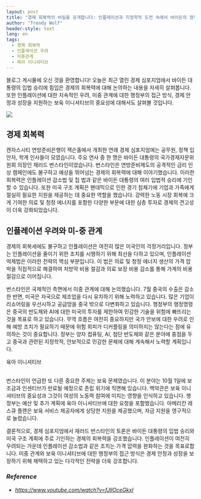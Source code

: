 ```yaml
---
layout: post
title: "경제 회복력의 비밀을 공개합니다: 인플레이션과 지정학적 도전 속에서 바이든의 정책과 미국 구조 계획이 미국 경제를 형성하는 방법 "
author: "Trendy Wolf"
header-style: text
lang: en
tags:
  - 경제 회복력
  - 인플레이션 우려
  - 미중관계
  - 육아 이니셔티브
---
```


블로그 게시물에 오신 것을 환영합니다! 오늘은 최근 열린 경제 심포지엄에서 바이든 대통령의 입법 승리에 힘입은 경제의 회복력에 대해 논의하는 내용을 자세히 살펴봅니다. 또한 인플레이션에 대한 지속적인 우려, 미중 관계에 대한 행정부의 접근 방식, 경제 안정과 성장을 지원하는 보육 이니셔티브의 중요성에 대해서도 살펴볼 것입니다. 

<img
    src="https://i.ytimg.com/vi/fJllOceGkxI/hqdefault.jpg"
/>






## 경제 회복력

캔자스시티 연방준비은행이 잭슨홀에서 개최한 연례 경제 심포지엄에는 공무원, 정책 입안자, 학계 인사들이 모였습니다. 주요 연사 중 한 명은 바이든 대통령의 국가경제자문위원회 의장인 재러드 번스타인이었습니다. 번스타인은 연방준비제도의 공격적인 금리 인상 캠페인에도 불구하고 예상을 뛰어넘는 경제의 회복력에 대해 이야기했습니다. 이러한 회복력은 인플레이션 감소법 및 칩 법과 같은 바이든 대통령의 여러 입법적 승리에 기인할 수 있습니다. 또한 미국 구조 계획은 팬데믹으로 인한 경기 침체기에 기업과 가족에게 절실히 필요한 지원을 제공하는 데 중요한 역할을 했습니다. 강력한 노동 시장 회복에 크게 기여한 의료 및 청정 에너지를 포함한 다양한 부문에 대한 심층 투자로 경제의 견고성이 더욱 강화되었습니다. 



## 인플레이션 우려와 미-중 관계

경제의 회복세에도 불구하고 인플레이션은 여전히 많은 미국인의 걱정거리입니다. 정부는 인플레이션을 줄이기 위한 조치를 시행하기 위해 최선을 다하고 있으며, 인플레이션 억제법은 이러한 전략의 핵심 부분입니다. 이 법은 의료 및 청정 에너지 생산의 가격 압박을 직접적으로 해결하여 처방약 비용 절감과 의료 보장 비용 감소를 통해 가계의 비용 절감으로 이어집니다. 

번스타인은 국제적인 측면에서 미중 관계에 대해 논의했습니다. 7월 중국의 수출은 감소한 반면, 미국은 자국으로 제조업을 다시 유치하기 위해 노력하고 있습니다. 많은 기업이 리쇼어링을 우선시하고 공급망을 중국 밖으로 다변화하고 있습니다. 행정부의 행정명령은 중국의 반도체와 AI에 대한 미국의 투자를 제한하여 민감한 기술을 위험에 빠뜨리는 것을 목표로 하고 있습니다. 무역 흐름은 여전히 중요하지만 국가 안보에 대한 우려로 인해 예방 조치가 필요하기 때문에 위험 회피가 디커플링을 의미하지는 않는다는 점에 유의하는 것이 중요합니다. 정부는 양자 컴퓨팅, AI, 첨단 반도체와 같은 분야에 중점을 두고 중국과 관련된 지정학적, 안보적으로 민감한 문제에 대해 계속해서 노력할 계획입니다. 

육아 이니셔티브 

##

번스타인이 언급한 또 다른 중요한 주제는 보육 문제였습니다. 이 분야는 10월 1일에 보조금과 인센티브가 만료될 예정으로 존립 위기에 직면해 있습니다. 백악관은 보육 이니셔티브의 중요성과 그것이 여성의 노동력 참여에 미치는 영향을 인식하고 있습니다. 행정부는 예산 및 추가 계획에 육아 이니셔티브에 대한 요청을 포함했습니다. 아메리칸 레스큐 플랜은 보육 서비스 제공자에게 상당한 지원을 제공했으며, 자금 지원을 영구적으로 늘렸습니다.

결론적으로, 경제 심포지엄에서 재러드 번스타인의 토론은 바이든 대통령의 입법 승리와 미국 구조 계획에 주로 기인하는 경제의 회복력을 강조했습니다. 인플레이션이 여전히 우려되는 가운데 인플레이션 감소법과 같은 조치는 가격 압력을 완화하는 것을 목표로합니다. 미중 관계와 보육 이니셔티브에 대한 행정부의 접근 방식은 경제 안정과 성장을 보장하기 위해 채택하고 있는 다각적인 전략을 더욱 강조합니다. 


### _Reference_
- _https://www.youtube.com/watch?v=fJllOceGkxI_

